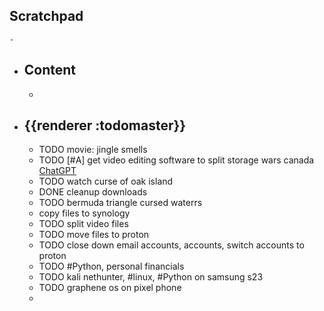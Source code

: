## Scratchpad
	-
- ## Content
	-
- ## {{renderer :todomaster}}
	- TODO movie: jingle smells
	- TODO [#A]  get video editing software to split storage wars canada [ChatGPT](https://chat.openai.com/share/f0a5a407-997e-45fb-acd2-dcd3bd289ff0)
	- TODO watch curse of oak island
	- DONE cleanup downloads
	- TODO  bermuda triangle cursed waterrs
	- copy files to synology
	- TODO split video files
	- TODO move files to proton
	- TODO close down email accounts, accounts, switch accounts to proton
	- TODO #Python, personal financials
	- TODO kali nethunter, #linux, #Python on samsung s23
	- TODO graphene os on pixel phone
	-